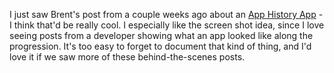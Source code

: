 <!--
.. title: App History
.. date: 2009/11/25 13:02
.. slug: app-history
.. link:
.. description:
.. tags: mac, programming
-->


I just saw Brent's post from a couple weeks ago about an [App History App](http://inessential.com/2009/11/08/apphistory_app_idea) - I think that'd be really cool. I especially like the screen shot idea, since I love seeing posts from a developer showing what an app looked like along the progression. It's too easy to forget to document that kind of thing, and I'd love it if we saw more of these behind-the-scenes posts.
